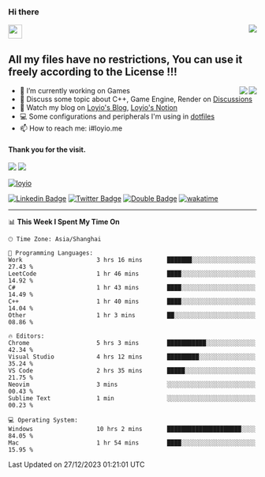 <h3 align="left">Hi there</h3>
<img src='https://em-content.zobj.net/source/animated-noto-color-emoji/356/waving-hand_light-skin-tone_1f44b-1f3fb_1f3fb.gif' width='28' />
<a align="right" href="https://github.com/loyio/loyio/blob/master/STAR/README.md"><img align="right" src="https://img.shields.io/badge/LOYIO-STAR-green" /></a>

## All my files have no restrictions, You can use it freely according to the License !!!

<a href="https://github.com/loyio#gh-light-mode-only">
     <img align="right"  src="https://loy-readme.vercel.app/api/top-langs/?username=loyio&langs_count=6&hide=css,html,jupyter%20notebook" />
</a>

<a href="https://github.com/loyio#gh-dark-mode-only">
  <img align="right"  src="https://loy-readme.vercel.app/api/top-langs/?username=loyio&langs_count=6&theme=slateorange&hide=css,html,jupyter%20notebook" />
</a>



- 🔭 I’m currently working on Games
- 💬 Discuss some topic about C++, Game Engine, Render on [Discussions](https://github.com/loyio/loyio/discussions)
- 📔 Watch my blog on [Loyio's Blog](https://loyio.me), [Loyio's Notion](https://loyio.notion.site/loyio/Loyio-s-Dashboard-2f56bd29222a445ea9d9e8802a1ac83b)
- 💻 Some configurations and peripherals I'm using in [dotfiles](https://github.com/loyio/dotfiles)
- 📫 How to reach me: i#loyio.me


#### Thank you for the visit.
<img src="http://profile-counter.glitch.me/loyio/count.svg" />

<img src="https://loy-readme.vercel.app/api?username=loyio&show_icons=true&hide=stars&include_all_commits=true&hide_title=true&theme=slateorange" />

     

[![loyio](https://github-profile-trophy.vercel.app/?username=loyio&theme=onedark&column=4)](https://github.com/loyio)

[![Linkedin Badge](https://img.shields.io/badge/-@loyio-0077b5?style=flat-square&logo=Linkedin&logoColor=white&labelColor=0077b5&link=https://www.linkedin.com/in/loyio-hex-363172158/)](https://www.linkedin.com/in/loyio-hex-363172158/)
[![Twitter Badge](https://img.shields.io/badge/-@loyiome-000000?style=flat-square&labelColor=000000&logo=x&logoColor=white&link=https://twitter.com/loyiome)](https://twitter.com/loyiome)
[![Double Badge](https://img.shields.io/badge/@loyio-007722?style=flat&logo=Douban&logoColor=white)](https://www.douban.com/people/susmote)
[![wakatime](https://wakatime.com/badge/user/c0ddc104-5a20-41d1-ab9a-c4d9ea20a4d9.svg)](https://wakatime.com/@c0ddc104-5a20-41d1-ab9a-c4d9ea20a4d9)

-------
<!--START_SECTION:waka-->
📊 **This Week I Spent My Time On** 

```text
🕑︎ Time Zone: Asia/Shanghai

💬 Programming Languages: 
Work                     3 hrs 16 mins       ███████░░░░░░░░░░░░░░░░░░   27.43 % 
LeetCode                 1 hr 46 mins        ████░░░░░░░░░░░░░░░░░░░░░   14.92 % 
C#                       1 hr 43 mins        ████░░░░░░░░░░░░░░░░░░░░░   14.49 % 
C++                      1 hr 40 mins        ████░░░░░░░░░░░░░░░░░░░░░   14.04 % 
Other                    1 hr 3 mins         ██░░░░░░░░░░░░░░░░░░░░░░░   08.86 % 

🔥 Editors: 
Chrome                   5 hrs 3 mins        ███████████░░░░░░░░░░░░░░   42.34 % 
Visual Studio            4 hrs 12 mins       █████████░░░░░░░░░░░░░░░░   35.24 % 
VS Code                  2 hrs 35 mins       █████░░░░░░░░░░░░░░░░░░░░   21.75 % 
Neovim                   3 mins              ░░░░░░░░░░░░░░░░░░░░░░░░░   00.43 % 
Sublime Text             1 min               ░░░░░░░░░░░░░░░░░░░░░░░░░   00.23 % 

💻 Operating System: 
Windows                  10 hrs 2 mins       █████████████████████░░░░   84.05 % 
Mac                      1 hr 54 mins        ████░░░░░░░░░░░░░░░░░░░░░   15.95 % 
```


 Last Updated on 27/12/2023 01:21:01 UTC
<!--END_SECTION:waka-->

